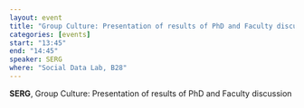 ```yaml
---
layout: event
title: "Group Culture: Presentation of results of PhD and Faculty discussion"
categories: [events]
start: "13:45"
end: "14:45"
speaker: SERG
where: "Social Data Lab, B28"
---
```


**SERG**, Group Culture: Presentation of results of PhD and Faculty discussion
